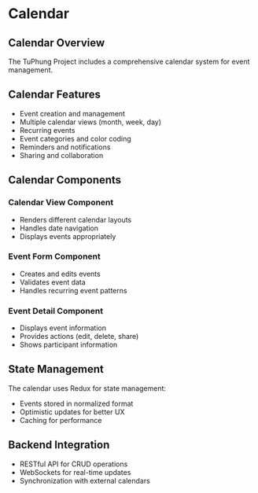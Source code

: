 ﻿---
sidebar_position: 4
---

# Calendar

## Calendar Overview

The TuPhung Project includes a comprehensive calendar system for event management.

## Calendar Features

- Event creation and management
- Multiple calendar views (month, week, day)
- Recurring events
- Event categories and color coding
- Reminders and notifications
- Sharing and collaboration

## Calendar Components

### Calendar View Component
- Renders different calendar layouts
- Handles date navigation
- Displays events appropriately

### Event Form Component
- Creates and edits events
- Validates event data
- Handles recurring event patterns

### Event Detail Component
- Displays event information
- Provides actions (edit, delete, share)
- Shows participant information

## State Management

The calendar uses Redux for state management:
- Events stored in normalized format
- Optimistic updates for better UX
- Caching for performance

## Backend Integration

- RESTful API for CRUD operations
- WebSockets for real-time updates
- Synchronization with external calendars
